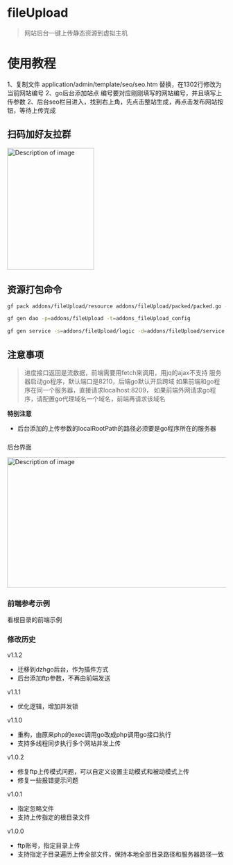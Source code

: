 # fileUpload
> 网站后台一键上传静态资源到虚拟主机


# 使用教程
1、复制文件 application/admin/template/seo/seo.htm 替换，在1302行修改为当前网站编号
2、go后台添加站点 编号要对应刚刚填写的网站编号，并且填写上传参数
2、后台seo栏目进入，找到右上角，先点击整站生成，再点击发布网站按钮，等待上传完成


## 扫码加好友拉群
<img src="..g" alt="Description of image" width="200" height="280">

## 资源打包命令


```bash
gf pack addons/fileUpload/resource addons/fileUpload/packed/packed.go -p addons/fileUpload/resource

gf gen dao -p=addons/fileUpload -t=addons_fileUpload_config

gf gen service -s=addons/fileUpload/logic -d=addons/fileUpload/service

```




## 注意事项
> 进度接口返回是流数据，前端需要用fetch来调用，用jq的ajax不支持
> 服务器启动go程序，默认端口是8210，后端go默认开启跨域
> 如果前端和go程序在同一个服务器，直接请求localhost:8209，
> 如果前端外网请求go程序，请配置go代理域名一个域名，前端再请求该域名

**特别注意**
- 后台添加的上传参数的localRootPath的路径必须要是go程序所在的服务器


###
后台界面

<img src="/addons/fileUpload/dzhons/fileUpload/dzh/eyoucms/admin.png" alt="Description of image" width="600" height="300">


### 前端参考示例
看根目录的前端示例


### 修改历史

v1.1.2
- 迁移到dzhgo后台，作为插件方式
- 后台添加ftp参数，不再由前端发送

v1.1.1
- 优化逻辑，增加并发锁


v1.1.0
- 重构，由原来php的exec调用go改成php调用go接口执行
- 支持多线程同步执行多个网站并发上传


v1.0.2
- 修复ftp上传模式问题，可以自定义设置主动模式和被动模式上传
- 修复一些报错提示问题

v1.0.1
- 指定忽略文件
- 支持上传指定的根目录文件

v1.0.0
- ftp账号，指定目录上传
- 支持指定子目录遍历上传全部文件，保持本地全部目录路径和服务器路径一致

